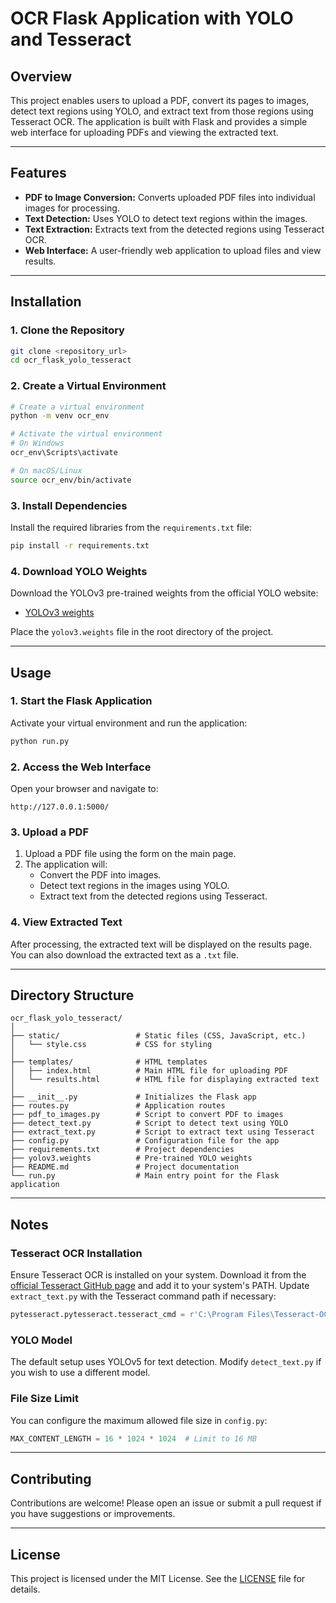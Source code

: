 # OCR Flask Application with YOLO and Tesseract

## Overview
This project enables users to upload a PDF, convert its pages to images, detect text regions using YOLO, and extract text from those regions using Tesseract OCR. The application is built with Flask and provides a simple web interface for uploading PDFs and viewing the extracted text.

---

## Features
- **PDF to Image Conversion:** Converts uploaded PDF files into individual images for processing.
- **Text Detection:** Uses YOLO to detect text regions within the images.
- **Text Extraction:** Extracts text from the detected regions using Tesseract OCR.
- **Web Interface:** A user-friendly web application to upload files and view results.

---

## Installation

### 1. Clone the Repository
```bash
git clone <repository_url>
cd ocr_flask_yolo_tesseract
```

### 2. Create a Virtual Environment
```bash
# Create a virtual environment
python -m venv ocr_env

# Activate the virtual environment
# On Windows
ocr_env\Scripts\activate

# On macOS/Linux
source ocr_env/bin/activate
```

### 3. Install Dependencies
Install the required libraries from the `requirements.txt` file:
```bash
pip install -r requirements.txt
```

### 4. Download YOLO Weights
Download the YOLOv3 pre-trained weights from the official YOLO website:

- [YOLOv3 weights](https://pjreddie.com/media/files/yolov3.weights)

Place the `yolov3.weights` file in the root directory of the project.

---

## Usage

### 1. Start the Flask Application
Activate your virtual environment and run the application:
```bash
python run.py
```

### 2. Access the Web Interface
Open your browser and navigate to:
```
http://127.0.0.1:5000/
```

### 3. Upload a PDF
1. Upload a PDF file using the form on the main page.
2. The application will:
   - Convert the PDF into images.
   - Detect text regions in the images using YOLO.
   - Extract text from the detected regions using Tesseract.

### 4. View Extracted Text
After processing, the extracted text will be displayed on the results page. You can also download the extracted text as a `.txt` file.

---

## Directory Structure
```
ocr_flask_yolo_tesseract/
│
├── static/                 # Static files (CSS, JavaScript, etc.)
│   └── style.css           # CSS for styling
│
├── templates/              # HTML templates
│   ├── index.html          # Main HTML file for uploading PDF
│   └── results.html        # HTML file for displaying extracted text
│
├── __init__.py             # Initializes the Flask app
├── routes.py               # Application routes
├── pdf_to_images.py        # Script to convert PDF to images
├── detect_text.py          # Script to detect text using YOLO
├── extract_text.py         # Script to extract text using Tesseract
├── config.py               # Configuration file for the app
├── requirements.txt        # Project dependencies
├── yolov3.weights          # Pre-trained YOLO weights
├── README.md               # Project documentation
└── run.py                  # Main entry point for the Flask application
```

---

## Notes

### Tesseract OCR Installation
Ensure Tesseract OCR is installed on your system. Download it from the [official Tesseract GitHub page](https://github.com/tesseract-ocr/tesseract) and add it to your system's PATH. Update `extract_text.py` with the Tesseract command path if necessary:
```python
pytesseract.pytesseract.tesseract_cmd = r'C:\Program Files\Tesseract-OCR\tesseract.exe'  # Adjust the path as needed
```

### YOLO Model
The default setup uses YOLOv5 for text detection. Modify `detect_text.py` if you wish to use a different model.

### File Size Limit
You can configure the maximum allowed file size in `config.py`:
```python
MAX_CONTENT_LENGTH = 16 * 1024 * 1024  # Limit to 16 MB
```

---

## Contributing
Contributions are welcome! Please open an issue or submit a pull request if you have suggestions or improvements.

---

## License
This project is licensed under the MIT License. See the [LICENSE](LICENSE) file for details.
